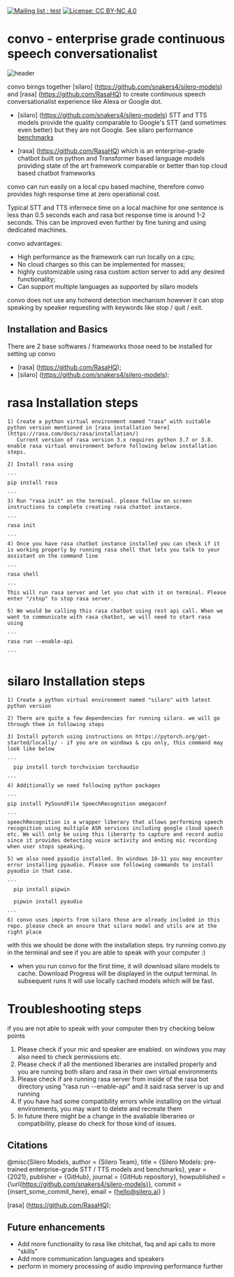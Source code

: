  [![Mailing list : test](http://img.shields.io/badge/Email-gray.svg?style=for-the-badge&logo=gmail)](mailto:ashutosh.dongare@gmail.com) [![License: CC BY-NC 4.0](https://img.shields.io/badge/License-GNU%20AGPL%203.0-lightgrey.svg?style=for-the-badge)](https://github.com/AshutoshDongare/convo/blob/main/LICENSE)


# convo - enterprise grade continuous speech conversationalist

![header](https://user-images.githubusercontent.com/18417621/161523640-a8cb4eea-0f74-4fff-ba0a-02182bd03a33.png)

convo birngs together [silaro] (https://github.com/snakers4/silero-models) and [rasa] (https://github.com/RasaHQ) to create continuous speech conversationalist experience like Alexa or Google dot. 

 - [silaro] (https://github.com/snakers4/silero-models) STT and TTS models provide the quality comparable to Google's STT (and sometimes even better) but they are not  Google. See silaro performance [benchmarks](https://github.com/snakers4/silero-models/wiki/Quality-Benchmarks) 

 - [rasa] (https://github.com/RasaHQ) which is an enterprise-grade chatbot built on python and Transformer based language models providing state of the art framework comparable or better than top cloud based chatbot frameworks 

convo can run easily on a local cpu based machine, therefore  convo provides high response time at zero operational cost.

Typical STT and TTS infernece time on a local machine for one sentence is less than 0.5 seconds each and rasa bot response time is around 1-2 seconds. This can be improved even further by fine tuning and using dedicated machines. 
  
convo advantages:
- High performance as the framework can run locally on a cpu;
- No cloud charges so this can be implemented for masses;
- highly customizable using rasa custom action server to add any desired functionality;
- Can support multiple languages as supported by silaro models

convo does not use any hotword detection mechanism however it can stop speaking by speaker requesting with keywords like stop / quit / exit.   


## Installation and Basics

There are 2 base softwares / frameworks those need to be installed for setting up convo 

- [rasa] (https://github.com/RasaHQ);  
- [silaro] (https://github.com/snakers4/silero-models); 


# rasa Installation steps
    1) Create a python virtual environment named "rasa" with suitable python version mentioned in [rasa installation here] (https://rasa.com/docs/rasa/installation/)
       Current version of rasa version 3.x requires python 3.7 or 3.8. enable rasa virtual environment before following below installation steps.

    2) Install rasa using 

    ```
    pip install rasa
    
    ```  
    3) Run "rasa init" on the terminal. please follow on screen instructions to complete creating rasa chatbot instance.  

    ```
    rasa init
    
    ```
    4) Once you have rasa chatbot instance installed you can check if it is working properly by running rasa shell that lets you talk to your assistant on the command line     
    
    ```
    rasa shell
    
    ```
    This will run rasa server and let you chat with it on terminal. Please enter "/stop" to stop rasa server.
    
    5) We would be calling this rasa chatbot using rest api call. When we want to communicate with rasa chatbot, we will need to start rasa using 

    ```
    rasa run --enable-api
    
    ```

# silaro Installation steps
    
    1) Create a python virtual environment named "silaro" with latest python version 
    
    2) There are quite a few dependencies for running silaro. we will go through them in following steps
    
    3) Install pytorch using instructions on https://pytorch.org/get-started/locally/ - if you are on windows & cpu only, this command may look like below
    
    ``` 
      pip install torch torchvision torchaudio
    
    ``` 
    4) Additionally we need following python packages
    
    ```
    pip install PySoundFile SpeechRecognition omegaconf
    
    ```
    speechRecognition is a wrapper liberary that allows performing speech recognition using multiple ASR services including google cloud speech etc. We will only be using this liberarty to capture and record audio since it provides detecting voice activity and ending mic recording when user stops speaking.
    
    5) we also need pyaudio installed. On windows 10-11 you may encounter error installing pyaudio. Please use following commands to install pyaudio in that case.
    
    ``` 
      pip install pipwin 
    
      pipwin install pyaudio 
    
    ```
    6) convo uses imports from silaro those are already included in this repo. please check an ensure that silaro model and utils are at the right place

with this we should be done with the installation steps. try running convo.py in the terminal and see if you are able to speak with your computer :)
* when you run convo for the first time, it will download silaro models to cache. Download Progress will be displayed in the output terminal. In subsequent runs it will use locally cached models which will be fast.

# Troubleshooting steps

if you are not able to speak with your computer then try checking below points

1) Please check if your mic and speaker are enabled. on windows you may also need to check permissions etc.
2) Please check if all the mentioned liberaries are installed properly and you are running both silaro and rasa in their own virtual environments
3) Please check if are running rasa server from inside of the rasa bot directory using "rasa run --enable-api" and it said rasa server is up and running
4) If you have had some compatibility errors while installing on the virtual environments, you may want to delete and recreate them
5) In future there might be a change in the avaliable liberaries or compatibility, please do check for those kind of issues.
 

## Citations
 
@misc{Silero Models,
  author = {Silero Team},
  title = {Silero Models: pre-trained enterprise-grade STT / TTS models and benchmarks},
  year = {2021},
  publisher = {GitHub},
  journal = {GitHub repository},
  howpublished = {\url{https://github.com/snakers4/silero-models}},
  commit = {insert_some_commit_here},
  email = {hello@silero.ai}
}
 
[rasa] (https://github.com/RasaHQ);  


## Future enhancements

 - Add more functionality to rasa like chitchat, faq and api calls to more "skills"
 - Add more communication languages and speakers
 - perform in momery processing of audio improving performance further  
 
